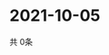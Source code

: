 # 2021-10-05
  共 0条

  <!-- BEGIN -->
  <!-- 最后更新时间Tue Oct 05 2021 05:02:54 GMT+0000 (Coordinated Universal Time) -->
  
  <!-- END -->
  
  